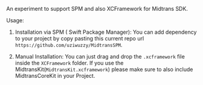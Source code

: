 An experiment to support SPM and also XCFramework for Midtrans SDK.


Usage:

1. Installation via SPM ( Swift Package Manager): You can add dependency to your project by copy pasting this current repo url `https://github.com/uziwuzzy/MidtransSPM`.


2. Manual Installation: You can just drag and drop the `.xcframework` file inside the `XCFramework` folder. If you use the MidtransKit(`MidtransKit.xcframework`) please make sure to also include MidtransCoreKit in your Project.



